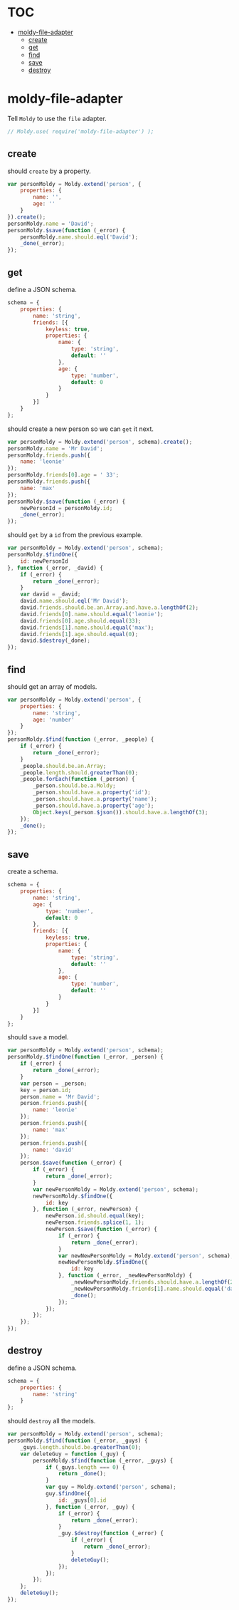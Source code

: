 # TOC
   - [moldy-file-adapter](#moldy-file-adapter)
     - [create](#moldy-file-adapter-create)
     - [get](#moldy-file-adapter-get)
     - [find](#moldy-file-adapter-find)
     - [save](#moldy-file-adapter-save)
     - [destroy](#moldy-file-adapter-destroy)
<a name=""></a>
 
<a name="moldy-file-adapter"></a>
# moldy-file-adapter
Tell `Moldy` to use the `file` adapter.

```js
// Moldy.use( require('moldy-file-adapter') );
```

<a name="moldy-file-adapter-create"></a>
## create
should `create` by a property.

```js
var personMoldy = Moldy.extend('person', {
	properties: {
		name: '',
		age: ''
	}
}).create();
personMoldy.name = 'David';
personMoldy.$save(function (_error) {
	personMoldy.name.should.eql('David');
	_done(_error);
});
```

<a name="moldy-file-adapter-get"></a>
## get
define a JSON schema.

```js
schema = {
	properties: {
		name: 'string',
		friends: [{
			keyless: true,
			properties: {
				name: {
					type: 'string',
					default: ''
				},
				age: {
					type: 'number',
					default: 0
				}
			}
		}]
	}
};
```

should create a new person so we can `get` it next.

```js
var personMoldy = Moldy.extend('person', schema).create();
personMoldy.name = 'Mr David';
personMoldy.friends.push({
	name: 'leonie'
});
personMoldy.friends[0].age = ' 33';
personMoldy.friends.push({
	name: 'max'
});
personMoldy.$save(function (_error) {
	newPersonId = personMoldy.id;
	_done(_error);
});
```

should `get` by a `id` from the previous example.

```js
var personMoldy = Moldy.extend('person', schema);
personMoldy.$findOne({
	id: newPersonId
}, function (_error, _david) {
	if (_error) {
		return _done(_error);
	}
	var david = _david;
	david.name.should.eql('Mr David');
	david.friends.should.be.an.Array.and.have.a.lengthOf(2);
	david.friends[0].name.should.equal('leonie');
	david.friends[0].age.should.equal(33);
	david.friends[1].name.should.equal('max');
	david.friends[1].age.should.equal(0);
	david.$destroy(_done);
});
```

<a name="moldy-file-adapter-find"></a>
## find
should get an array of models.

```js
var personMoldy = Moldy.extend('person', {
	properties: {
		name: 'string',
		age: 'number'
	}
});
personMoldy.$find(function (_error, _people) {
	if (_error) {
		return _done(_error);
	}
	_people.should.be.an.Array;
	_people.length.should.greaterThan(0);
	_people.forEach(function (_person) {
		_person.should.be.a.Moldy;
		_person.should.have.a.property('id');
		_person.should.have.a.property('name');
		_person.should.have.a.property('age');
		Object.keys(_person.$json()).should.have.a.lengthOf(3);
	});
	_done();
});
```

<a name="moldy-file-adapter-save"></a>
## save
create a schema.

```js
schema = {
	properties: {
		name: 'string',
		age: {
			type: 'number',
			default: 0
		},
		friends: [{
			keyless: true,
			properties: {
				name: {
					type: 'string',
					default: ''
				},
				age: {
					type: 'number',
					default: ''
				}
			}
		}]
	}
};
```

should `save` a model.

```js
var personMoldy = Moldy.extend('person', schema);
personMoldy.$findOne(function (_error, _person) {
	if (_error) {
		return _done(_error);
	}
	var person = _person;
	key = person.id;
	person.name = 'Mr David';
	person.friends.push({
		name: 'leonie'
	});
	person.friends.push({
		name: 'max'
	});
	person.friends.push({
		name: 'david'
	});
	person.$save(function (_error) {
		if (_error) {
			return _done(_error);
		}
		var newPersonMoldy = Moldy.extend('person', schema);
		newPersonMoldy.$findOne({
			id: key
		}, function (_error, newPerson) {
			newPerson.id.should.equal(key);
			newPerson.friends.splice(1, 1);
			newPerson.$save(function (_error) {
				if (_error) {
					return _done(_error);
				}
				var newNewPersonMoldy = Moldy.extend('person', schema);
				newNewPersonMoldy.$findOne({
					id: key
				}, function (_error, _newNewPersonMoldy) {
					_newNewPersonMoldy.friends.should.have.a.lengthOf(2);
					_newNewPersonMoldy.friends[1].name.should.equal('david');
					_done();
				});
			});
		});
	});
});
```

<a name="moldy-file-adapter-destroy"></a>
## destroy
define a JSON schema.

```js
schema = {
	properties: {
		name: 'string'
	}
};
```

should `destroy` all the models.

```js
var personMoldy = Moldy.extend('person', schema);
personMoldy.$find(function (_error, _guys) {
	_guys.length.should.be.greaterThan(0);
	var deleteGuy = function (_guy) {
		personMoldy.$find(function (_error, _guys) {
			if (_guys.length === 0) {
				return _done();
			}
			var guy = Moldy.extend('person', schema);
			guy.$findOne({
				id: _guys[0].id
			}, function (_error, _guy) {
				if (_error) {
					return _done(_error);
				}
				_guy.$destroy(function (_error) {
					if (_error) {
						return _done(_error);
					}
					deleteGuy();
				});
			});
		});
	};
	deleteGuy();
});
```


